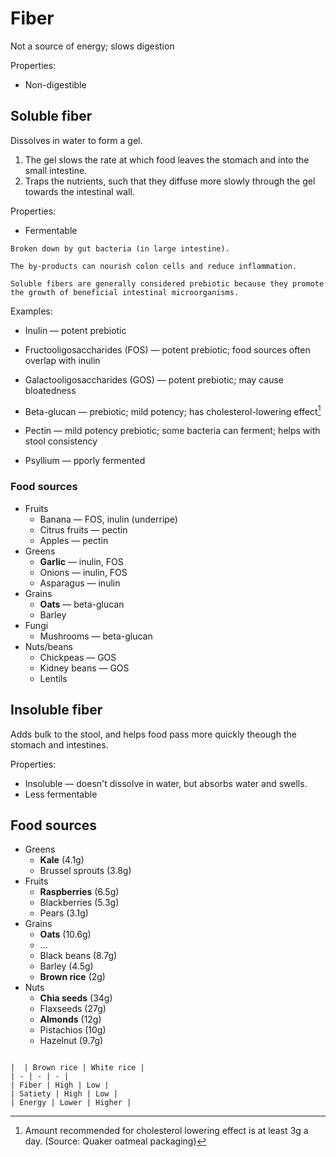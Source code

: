 # Fiber

Not a source of energy; slows digestion

Properties:
* Non-digestible

## Soluble fiber
Dissolves in water to form a gel.
1. The gel slows the rate at which food leaves the stomach and into the small intestine.
2. Traps the nutrients, such that they diffuse more slowly through the gel towards the intestinal wall.

Properties:
* Fermentable

~~~admonish tip title="Fermentable"
Broken down by gut bacteria (in large intestine).

The by-products can nourish colon cells and reduce inflammation.
~~~

~~~admonish tip title="Prebiotic"
Soluble fibers are generally considered prebiotic because they promote the growth of beneficial intestinal microorganisms.
~~~

Examples:

* Inulin — potent prebiotic

* Fructooligosaccharides (FOS) — potent prebiotic; food sources often overlap with inulin
 
* Galactooligosaccharides (GOS) — potent prebiotic; may cause bloatedness

* Beta-glucan — prebiotic; mild potency; has cholesterol-lowering effect[^quaker]

* Pectin — mild potency prebiotic; some bacteria can ferment; helps with stool consistency

* Psyllium — pporly fermented

### Food sources

* Fruits
  * Banana — FOS, inulin (underripe)
  * Citrus fruits — pectin
  * Apples — pectin
* Greens
  * **Garlic** — inulin, FOS
  * Onions — inulin, FOS
  * Asparagus — inulin
* Grains
  * **Oats** — beta-glucan
  * Barley
* Fungi
  * Mushrooms — beta-glucan
* Nuts/beans
  * Chickpeas — GOS
  * Kidney beans — GOS
  * Lentils

## Insoluble fiber

Adds bulk to the stool, and helps food pass more quickly theough the stomach and intestines. 

Properties:
* Insoluble — doesn't dissolve in water, but absorbs water and swells. 
* Less fermentable

## Food sources

* Greens
  * **Kale** (4.1g)
  * Brussel sprouts (3.8g)
* Fruits
  * **Raspberries** (6.5g)
  * Blackberries (5.3g)
  * Pears (3.1g)
* Grains
  * **Oats** (10.6g)
  * ...
  * Black beans (8.7g)
  * Barley (4.5g)
  * **Brown rice** (2g)
* Nuts
  * **Chia seeds** (34g)
  * Flaxseeds (27g)
  * **Almonds** (12g)
  * Pistachios (10g)
  * Hazelnut (9.7g)


~~~admonish question="Brown rice cs. white rice"

|  | Brown rice | White rice | 
| - | - | - |
| Fiber | High | Low |
| Satiety | High | Low |
| Energy | Lower | Higher |
~~~

[^quaker]: Amount recommended for cholesterol lowering effect is at least 3g a day. (Source: Quaker oatmeal packaging)

